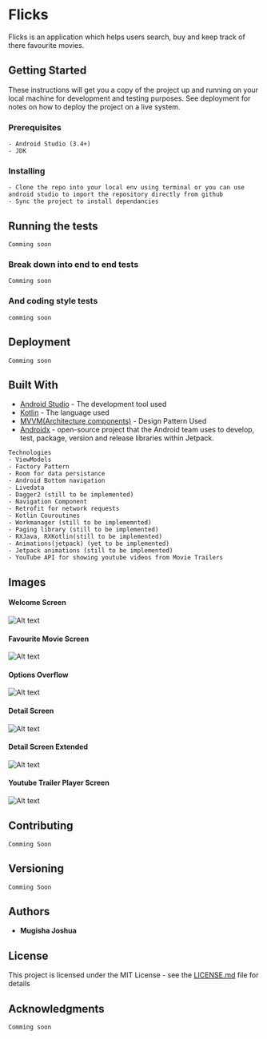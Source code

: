 # Flicks

Flicks is an application which helps users search, buy and keep track of there favourite movies.

## Getting Started

These instructions will get you a copy of the project up and running on your local machine for development and testing purposes. See deployment for notes on how to deploy the project on a live system.


### Prerequisites

```
- Android Studio (3.4+)
- JDK
```

### Installing

```
- Clone the repo into your local env using terminal or you can use android studio to import the repository directly from github
- Sync the project to install dependancies
```

## Running the tests
```
Comming soon
```
### Break down into end to end tests
```
Comming soon
```
### And coding style tests

```
comming soon
```

## Deployment

```
Comming soon
```

## Built With

* [Android Studio](hhttps://developer.android.com/studio/?gclid=EAIaIQobChMI6Mfku9bA4gIVAUPTCh1P2wEmEAAYASAAEgJxNPD_BwE) - The development tool used
* [Kotlin](https://kotlinlang.org/docs/) - The language used
* [MVVM(Architecture components)](https://www.journaldev.com/20292/android-mvvm-design-pattern)  - Design Pattern Used
* [Androidx](https://developer.android.com/jetpack/androidx) - open-source project that the Android team uses to develop, test, package, version and release libraries within Jetpack.

```
Technologies
- ViewModels
- Factory Pattern
- Room for data persistance
- Android Bottom navigation
- Livedata
- Dagger2 (still to be implemented)
- Navigation Component
- Retrofit for network requests
- Kotlin Couroutines
- Workmanager (still to be implememnted)
- Paging library (still to be implemented)
- RXJava, RXKotlin(still to be implemented)
- Animations(jetpack) (yet to be implemented)
- Jetpack animations (still to be implemented)
- YouTube API for showing youtube videos from Movie Trailers
```
## Images
#### Welcome Screen
![Alt text](images/1.png?raw=true 'Home/Welcome Screen')
#### Favourite Movie Screen
![Alt text](images/2.png?raw=true 'Favourite Movie Screen')
#### Options Overflow
![Alt text](images/3.png?raw=true 'Options Overflow')
#### Detail Screen
![Alt text](images/5.png?raw=true 'Detail Screen')
#### Detail Screen Extended
![Alt text](images/6.png?raw=true 'Detail Screen Extended')
#### Youtube Trailer Player Screen
![Alt text](images/7.png?raw=true 'Youtube Trailer Player Screen')

## Contributing
```Comming Soon```
## Versioning

```Comming Soon```
## Authors

* **Mugisha Joshua** 

## License

This project is licensed under the MIT License - see the [LICENSE.md](LICENSE.md) file for details

## Acknowledgments

```Comming soon```
